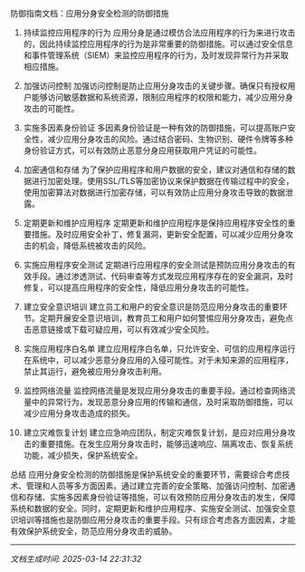 防御指南文档：应用分身安全检测的防御措施

1. 持续监控应用程序的行为
应用分身是通过模仿合法应用程序的行为来进行攻击的，因此持续监控应用程序的行为是非常重要的防御措施。可以通过安全信息和事件管理系统（SIEM）来监控应用程序的行为，及时发现异常行为并采取相应措施。

2. 加强访问控制
加强访问控制是防止应用分身攻击的关键步骤。确保只有授权用户能够访问敏感数据和系统资源，限制应用程序的权限和能力，减少应用分身攻击的可能性。

3. 实施多因素身份验证
多因素身份验证是一种有效的防御措施，可以提高账户安全性，减少应用分身攻击的风险。通过结合密码、生物识别、硬件令牌等多种身份验证方式，可以有效防止恶意分身应用获取用户凭证的可能性。

4. 加密通信和存储
为了保护应用程序和用户数据的安全，建议对通信和存储的数据进行加密处理。使用SSL/TLS等加密协议来保护数据在传输过程中的安全，使用加密算法对数据进行加密存储，可以有效防止应用分身攻击导致的数据泄露。

5. 定期更新和维护应用程序
定期更新和维护应用程序是保持应用程序安全性的重要措施。及时应用安全补丁，修复漏洞，更新安全配置，可以减少应用分身攻击的机会，降低系统被攻击的风险。

6. 实施应用程序安全测试
定期进行应用程序的安全测试是预防应用分身攻击的有效手段。通过渗透测试、代码审查等方式发现应用程序存在的安全漏洞，及时修复，可以提高应用程序的安全性，降低应用分身攻击的可能性。

7. 建立安全意识培训
建立员工和用户的安全意识是防范应用分身攻击的重要环节。定期开展安全意识培训，教育员工和用户如何警惕应用分身攻击，避免点击恶意链接或下载可疑应用，可以有效减少安全风险。

8. 实施应用程序白名单
建立应用程序白名单，只允许安全、可信的应用程序运行在系统中，可以减少恶意分身应用的入侵可能性。对于未知来源的应用程序，禁止其运行，避免被应用分身攻击利用。

9. 监控网络流量
监控网络流量是发现应用分身攻击的重要手段。通过检查网络流量中的异常行为，发现恶意分身应用的传输和通信，及时采取防御措施，可以减少应用分身攻击造成的损失。

10. 建立灾难恢复计划
建立应急响应团队，制定灾难恢复计划，是应对应用分身攻击的重要措施。在发生应用分身攻击时，能够迅速响应、隔离攻击、恢复系统功能，减少损失，保护系统安全。

总结
应用分身安全检测的防御措施是保护系统安全的重要环节，需要综合考虑技术、管理和人员等多方面因素。通过建立完善的安全策略、加强访问控制、加密通信和存储、实施多因素身份验证等措施，可以有效预防应用分身攻击的发生，保障系统和数据的安全。同时，定期更新和维护应用程序、实施安全测试、加强安全意识培训等措施也是防御应用分身攻击的重要手段。只有综合考虑各方面因素，才能有效保护系统安全，防范应用分身攻击的威胁。

---

*文档生成时间: 2025-03-14 22:31:32*
